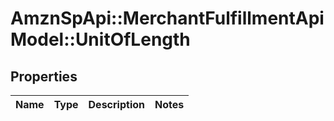 # AmznSpApi::MerchantFulfillmentApiModel::UnitOfLength

## Properties
Name | Type | Description | Notes
------------ | ------------- | ------------- | -------------

